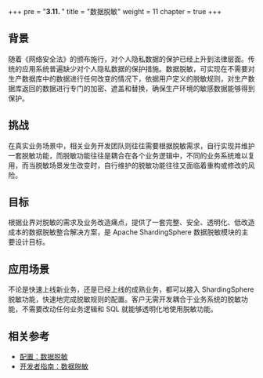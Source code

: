 +++
pre = "<b>3.11. </b>"
title = "数据脱敏"
weight = 11
chapter = true
+++

## 背景

随着《网络安全法》的颁布施行，对个人隐私数据的保护已经上升到法律层面。传统的应用系统普遍缺少对个人隐私数据的保护措施。数据脱敏，可实现在不需要对生产数据库中的数据进行任何改变的情况下，依据用户定义的脱敏规则，对生产数据库返回的数据进行专门的加密、遮盖和替换，确保生产环境的敏感数据能够得到保护。

## 挑战

在真实业务场景中，相关业务开发团队则往往需要根据脱敏需求，自行实现并维护一套脱敏功能，而脱敏功能往往是耦合在各个业务逻辑中，不同的业务系统难以复用，而当脱敏场景发生改变时，自行维护的脱敏功能往往又面临着重构或修改的风险。

## 目标

根据业界对脱敏的需求及业务改造痛点，提供了一套完整、安全、透明化、低改造成本的数据脱敏整合解决方案，是 Apache ShardingSphere 数据脱敏模块的主要设计目标。

## 应用场景

不论是快速上线新业务，还是已经上线的成熟业务，都可以接入 ShardingSphere 脱敏功能，快速地完成脱敏规则的配置。客户无需开发耦合于业务系统的脱敏功能，不需要改动任何业务逻辑和 SQL 就能够透明化地使用脱敏功能。

## 相关参考

- [配置：数据脱敏](/cn/user-manual/shardingsphere-jdbc/yaml-config/rules/mask/)
- [开发者指南：数据脱敏](/cn/dev-manual/mask/)

